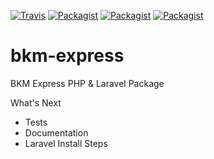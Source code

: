 [![Travis](https://img.shields.io/travis/yedincisenol/bkm-express.svg?style=for-the-badge)]()
[![Packagist](https://img.shields.io/packagist/dt/yedincisenol/bkm-express.svg?style=for-the-badge)]()
[![Packagist](https://img.shields.io/packagist/v/yedincisenol/bkm-express.svg?style=for-the-badge)]()
[![Packagist](https://img.shields.io/packagist/l/yedincisenol/bkm-express.svg?style=for-the-badge)]()

# bkm-express
BKM Express PHP &amp; Laravel Package

What's Next 
* Tests
* Documentation
* Laravel Install Steps